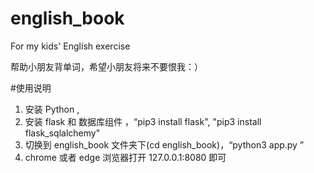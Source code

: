# english_book
For my kids' English exercise 

帮助小朋友背单词，希望小朋友将来不要恨我：）

#使用说明
1. 安装 Python , 
2. 安装 flask 和 数据库组件  ，“pip3 install flask", "pip3 install flask_sqlalchemy"
3. 切换到 english_book 文件夹下(cd english_book)，“python3 app.py ”
4. chrome 或者 edge 浏览器打开 127.0.0.1:8080  即可
